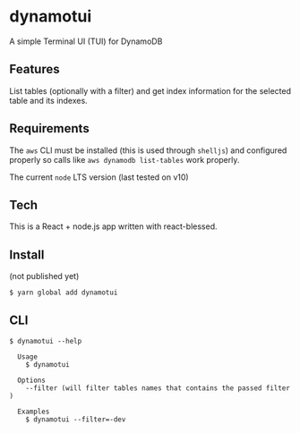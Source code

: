 # dynamotui

A simple Terminal UI (TUI) for DynamoDB

## Features

List tables (optionally with a filter) and get index information for the selected table and its indexes.


## Requirements

The `aws` CLI must be installed (this is used through `shelljs`) and configured
properly so calls like `aws dynamodb list-tables` work properly.

The current `node` LTS version (last tested on v10)


## Tech

This is a React + node.js app written with react-blessed.


## Install

(not published yet)
```bash
$ yarn global add dynamotui
```


## CLI

```
$ dynamotui --help

  Usage
    $ dynamotui

  Options
    --filter (will filter tables names that contains the passed filter )

  Examples
    $ dynamotui --filter=-dev
```
